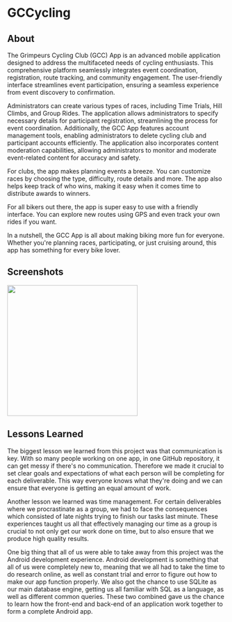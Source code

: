 # GCCycling

## About

The Grimpeurs Cycling Club (GCC) App is an advanced mobile application designed to address the multifaceted needs of cycling enthusiasts. This comprehensive platform seamlessly integrates event coordination, registration, route tracking, and community engagement. The user-friendly interface streamlines event participation, ensuring a seamless experience from event discovery to confirmation.

Administrators can create various types of races, including Time Trials, Hill Climbs, and Group Rides. The application allows administrators to specify necessary details for participant registration, streamlining the process for event coordination. Additionally, the GCC App features account management tools, enabling administrators to delete cycling club and participant accounts efficiently. The application also incorporates content moderation capabilities, allowing administrators to monitor and moderate event-related content for accuracy and safety.

For clubs, the app makes planning events a breeze. You can customize races by choosing the type, difficulty, route details and more. The app also helps keep track of who wins, making it easy when it comes time to distribute awards to winners.

For all bikers out there, the app is super easy to use with a friendly interface. You can explore new routes using GPS and even track your own rides if you want.

In a nutshell, the GCC App is all about making biking more fun for everyone. Whether you're planning races, participating, or just cruising around, this app has something for every bike lover.

## Screenshots

<img style="center" src="images/screenshots/1.png" width="300px"/>

## Lessons Learned

The biggest lesson we learned from this project was that communication is key. With so many people working on one app, in one GitHub repository, it can get messy if there's no communication. Therefore we made it crucial to set clear goals and expectations of what each person will be completing for each deliverable. This way everyone knows what they're doing and we can ensure that everyone is getting an equal amount of work.

Another lesson we learned was time management. For certain deliverables where we procrastinate as a group, we had to face the consequences which consisted of late nights trying to finish our tasks last minute. These experiences taught us all that effectively managing our time as a group is crucial to not only get our work done on time, but to also ensure that we produce high quality results.

One big thing that all of us were able to take away from this project was the Android development experience. Android development is something that all of us were completely new to, meaning that we all had to take the time to do research online, as well as constant trial and error to figure out how to make our app function properly. We also got the chance to use SQLite as our main database engine, getting us all familiar with SQL as a language, as well as different common queries. These two combined gave us the chance to learn how the front-end and back-end of an application work together to form a complete Android app.
